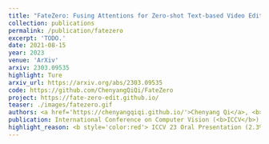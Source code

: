 ```yaml
---
title: "FateZero: Fusing Attentions for Zero-shot Text-based Video Editing"
collection: publications
permalink: /publication/fatezero
excerpt: 'TODO.'
date: 2021-08-15
year: 2023
venue: 'ArXiv'
arxiv: 2303.09535
highlight: Ture
arxiv_url: https://arxiv.org/abs/2303.09535
code: https://github.com/ChenyangQiQi/FateZero
project: https://fate-zero-edit.github.io/
teaser: ./images/fatezero.gif
authors: <a href='https://chenyangqiqi.github.io/'>Chenyang Qi</a>, <b>Xiaodong Cun 📮</b>, <a href='https://yzhang2016.github.io'>Yong Zhang</a>, <a href='https://chenyanglei.github.io/'>Chenyang Lei</a>, <a href='https://xinntao.github.io/'>Xintao Wang</a>, <a href='https://scholar.google.com/citations?hl=zh-CN&user=4oXBp9UAAAAJ'>Ying Shan</a>, <a href='https://cqf.io'>Qifeng Chen 📮</a>
publication: International Conference on Computer Vision (<b>ICCV</b>)
highlight_reason: <b style='color:red'> ICCV 23 Oral Presentation (2.3%) </b> <br>  <b style='color:red'> Top 15 most influence paper of ICCV 23 (<a href='https://www.paperdigest.org/2024/05/most-influential-iccv-papers-2024-05/'>paperdigest.org</a>).</b>
---
```


<!-- This paper is about the number 3. The number 4 is left for future work. -->

<!-- [Download paper here](http://academicpages.github.io/files/paper3.pdf) -->
